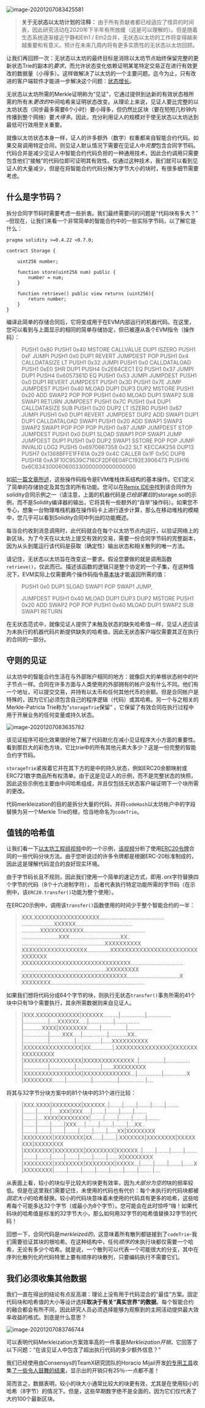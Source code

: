 ![image-20201207083425581](https://tva1.sinaimg.cn/large/0081Kckwgy1glezr2x49mj314s0fgjt9.jpg)

> **关于无状态以太坊计划的注释：** 由于所有贡献者都已经适应了怪异的时间表，因此研究活动在2020年下半年有所放缓（这是可以理解的）。但是随着生态系统逐渐接近宁静和Eth1 / Eth2合并，无状态以太坊的工作将变得越来越重要和有意义。预计在未来几周内将有更多实质性的无状态以太坊回顾。

让我们再回顾一次：无状态以太坊的最终目标是消除以太坊节点始终保留完整的更新状态Trie的副本的*要求*，而允许状态变化依赖证明某笔特定交易正在进行有效更改的数据量（小得多）。这样做解决了以太坊的一个主要问题。迄今为止，只有改进的客户端软件才能进一步解决这个问题：[状态增长](https://blog.ethereum.org/2019/12/30/eth1x-files-state-of-stateless-ethereum/)。

无状态以太坊所需的Merkle证明称为“见证”，它通过提供到达新的有效状态根所需的所有未*更改的*中间哈希来证明状态改变。从理论上来说，见证人要比完整的以太坊状态（同步最多需要6个小时）要小得多，但仍然比区块（要在短短几秒钟内传播到整个网络）要*大得多*。因此，充分利用证人的规模对于使无状态以太坊达到最低可行效用至关重要。

就像以太坊状态本身一样，证人的许多额外（数字）权重都来自智能合约代码。如果交易调用特定合同，则见证人默认情况下需要在见证人中*完整*包含合同字节码。代码合并是减少见证人中智能合约代码负担的一种通用技术，因此合约调用只需要包含他们“接触”的代码位即可证明其有效性。仅通过这种技术，我们就可以看到见证人的大量减少，但是在将智能合约代码分解为字节大小的块时，有很多细节需要考虑。

## 什么是字节码？

拆分合同字节码时需要考虑一些折衷。我们最终需要问的问题是“代码块有多大？” –但现在，让我们来看一个非常简单的智能合约中的一些实际字节码，以了解它是什么：

```solidity
pragma solidity >=0.4.22 <0.7.0;

contract Storage {

    uint256 number;

    function store(uint256 num) public {
        number = num;
    }

    function retrieve() public view returns (uint256){
        return number;
    }
}
```

编译此简单的存储合同后，它将变成用于在EVM内部运行的机器代码。在这里，您可以看到与上面显示的相同的简单存储协定，但已被遵从各个EVM指令（操作码）：

> PUSH1 0x80 PUSH1 0x40 MSTORE CALLVALUE DUP1 ISZERO PUSH1 0xF JUMPI PUSH1 0x0 DUP1 REVERT JUMPDEST POP PUSH1 0x4 CALLDATASIZE LT PUSH1 0x32 JUMPI PUSH1 0x0 CALLDATALOAD PUSH1 0xE0 SHR DUP1 PUSH4 0x2E64CEC1 EQ PUSH1 0x37 JUMPI DUP1 PUSH4 0x6057361D EQ PUSH1 0x53 JUMPI JUMPDEST PUSH1 0x0 DUP1 REVERT JUMPDEST PUSH1 0x3D PUSH1 0x7E JUMP JUMPDEST PUSH1 0x40 MLOAD DUP1 DUP3 DUP2 MSTORE PUSH1 0x20 ADD SWAP2 POP POP PUSH1 0x40 MLOAD DUP1 SWAP2 SUB SWAP1 RETURN JUMPDEST PUSH1 0x7C PUSH1 0x4 DUP1 CALLDATASIZE SUB PUSH1 0x20 DUP2 LT ISZERO PUSH1 0x67 JUMPI PUSH1 0x0 DUP1 REVERT JUMPDEST DUP2 ADD SWAP1 DUP1 DUP1 CALLDATALOAD SWAP1 PUSH1 0x20 ADD SWAP1 SWAP3 SWAP2 SWAP1 POP POP POP PUSH1 0x87 JUMP JUMPDEST STOP JUMPDEST PUSH1 0x0 DUP1 SLOAD SWAP1 POP SWAP1 JUMP JUMPDEST DUP1 PUSH1 0x0 DUP2 SWAP1 SSTORE POP POP JUMP INVALID LOG2 PUSH5 0x6970667358 0x22 SLT KECCAK256 DUP13 PUSH7 0x1368BFFE1FF61A 0x29 0x4C CALLER 0x1F 0x5C DUP8 PUSH18 0xA3F10C9539C716CF2DF6E04FC192E3906473 PUSH16 0x6C634300060600330000000000000000

如[前一篇文章所述](https://blog.ethereum.org/2020/07/28/the-1x-files-ghost-in-the-stack-machine/)，这些操作码指令是EVM堆栈体系结构的基本操作。它们定义了简单的存储协定及其包含的所有功能。您可以在[Remix IDE中](https://remix.ethereum.org/)找到该合同作为solidity合同示例之一（请注意，上面的机器代码是*已经部署后*的storage.sol的示例，而不是Solidity编译器的输出，它将具有一些额外的“自举”操作码）。如果您不专心，想象一台物理堆栈机器在操作码卡上进行逐步计算，那么在移动堆栈的模糊中，您几乎可以看到Solidity合同中列出的功能概述。

每当合约收到消息调用时，此代码就会在每个以太坊节点内运行，以验证网络上的新区块。为了今天在以太坊上提交有效的交易，需要一份合同字节码的完整副本，因为从头到尾运行该代码是获取（确定性）输出状态和相关散列的唯一方法。

请记住，无状态以太坊旨在改变这一要求。假设您要做的就是调用函数`retrieve()`，仅此而已。描述该函数的逻辑只是整个协定的一个子集，在这种情况下，EVM实际上仅需要两个操作码指令[基本块](https://en.wikipedia.org/wiki/Basic_block)才能返回所需的值：

> PUSH1 0x0 DUP1 SLOAD SWAP1 POP SWAP1 JUMP,
>
> JUMPDEST PUSH1 0x40 MLOAD DUP1 DUP3 DUP2 MSTORE PUSH1 0x20 ADD SWAP2 POP POP PUSH1 0x40 MLOAD DUP1 SWAP2 SUB SWAP1 RETURN

在无状态范式中，就像见证人提供了未触及状态的缺失哈希值一样，见证人还应该为未执行的机器代码片断提供缺失的哈希值，因此无状态客户端仅需要其正在执行的合同的一部分。

## 守则的见证

以太坊中的智能合约生活在与外部账户相同的地方：就像巨大的单根状态树中的叶子节点一样。合同在许多方面与人类使用的外部拥有的帐户没有什么不同。他们有一个地址，可以提交交易，并持有以太币和任何其他代币的余额。但是合同帐户是特殊的，因为它们必须包含自己的程序逻辑（代码）或其哈希。另一个与之相关的Merkle-Patricia Trie称为“`storageTrie`保留” ，它保留了有效合同在执行过程中用于开展业务的任何变量或持久状态。

![image-20201207083635782](https://tva1.sinaimg.cn/large/0081Kckwgy1glezta5m3wj316g0h0jzn.jpg)

该见证程序可视化效果很好地了解了代码默化在减小见证程序大小方面的重要性。看到那巨大的彩色方块，它比trie中的所有其他元素大多少？这是一份完整的智能合约字节码。

`storageTrie`紧挨着它并在其下方的是中的持久状态，例如ERC20余额映射或ERC721数字商品所有权清单。由于这是见证人的示例，而不是完整状态的快照，因此这些示例也主要由中间哈希组成，并且仅包括无状态客户端证明下一个块所需的更改。

代码merkleization的目的是拆分大量的代码，并将`codeHash`以太坊帐户中的字段替换为另一个Merkle Trie的根，恰当地命名为`codeTrie`。

## 值钱的哈希值

让我们看一下[以太坊工程组视频](https://youtu.be/44PEl-GIlmw?t=852)中的一个示例，[该视频](https://youtu.be/44PEl-GIlmw?t=852)分析了使用[ERC20令牌](https://docs.openzeppelin.com/contracts/3.x/erc20)合同的一些代码分块方法。由于您听说过的许多令牌都是根据ERC-20标准制成的，因此这是理解代码混合的良好现实环境。

由于字节码长且不规则，因此我们使用一个简单的速记方式，即用`.`or`X`字符替换四个字节的代码（8个十六进制字符）， 后者代表执行特定功能所需的字节码（在示例中，该`ERC20.transfer()`功能为整个使用）。

在ERC20示例中，调用该`transfer()`函数使用的时间少于整个智能合约的一半：

> XXX.XXXXXXXXXXXXXXXXXX..........................................
> .....................XXXXXX.....................................
> ............XXXXXXXXXXXX........................................
> ........................XXX.................................XX..
> ......................................................XXXXXXXXXX
> XXXXXXXXXXXXXXXXXX...............XXXXXXXXXXXXXXXXXXXXXXXXXXXXXXX
> XXXXXXXXXXXXXXXXXXXXXXXXXXXXXX..................................
> .......................................................XXXXXXXXX
> XXXXXXXXXXXXXXXXXXXXXXXXXXXXX..................................X
> XXXXXXXX........................................................
> ....

如果我们想将代码分成64个字节的块，则执行无状态`transfer()`事务所需的41个块中只有19个需要执行，其余所需数据则来自见证人。

> |XXX.XXXXXXXXXXXX|XXXXXX..........|................|................
> |................|.....XXXXXX.....|................|................
> |............XXXX|XXXXXXXX........|................|................
> |................|........XXX.....|................|............XX..
> |................|................|................|......XXXXXXXXXX
> |XXXXXXXXXXXXXXXX|XX..............|.XXXXXXXXXXXXXXX|XXXXXXXXXXXXXXXX
> |XXXXXXXXXXXXXXXX|XXXXXXXXXXXXXX..|................|................
> |................|................|................|.......XXXXXXXXX
> |XXXXXXXXXXXXXXXX|XXXXXXXXXXXXX...|................|...............X
> |XXXXXXXX........|................|................|................
> |....

将其与32字节分块方案中的81个块中的31个进行比较：

> |XXX.XXXX|XXXXXXXX|XXXXXX..|........|........|........|........|........
> |........|........|.....XXX|XXX.....|........|........|........|........
> |........|....XXXX|XXXXXXXX|........|........|........|........|........
> |........|........|........|XXX.....|........|........|........|....XX..
> |........|........|........|........|........|........|......XX|XXXXXXXX
> |XXXXXXXX|XXXXXXXX|XX......|........|.XXXXXXX|XXXXXXXX|XXXXXXXX|XXXXXXXX
> |XXXXXXXX|XXXXXXXX|XXXXXXXX|XXXXXX..|........|........|........|........
> |........|........|........|........|........|........|.......X|XXXXXXXX
> |XXXXXXXX|XXXXXXXX|XXXXXXXX|XXXXX...|........|........|........|.......X
> |XXXXXXXX|........|........|........|........|........|........|........
> |....

从表面上看，较小的块似乎比较大的块更有效率，因为*大部分为空的*块的频率较低。但是在这里我们需要记住，未使用的代码也有代价：每个未执行的代码块都被*固定大小*的哈希替换。较小的代码块意味着未使用的代码具有更多的哈希，这些哈希每个可能多达32个字节（或最小为8个字节）。您可能会在此时惊呼“嗨！如果代码块的哈希值是标准的32字节大小，那么如何用32字节的哈希值替换32字节的代码！

回想一下，合同代码是*merkleized的*，这意味着所有散列都链接到了`codeTrie`-我们需要验证其块的根哈希。在这种结构中，任何*顺序的*未执行块都仅需要一个哈希，无论有多少个哈希。就是说，一个散列可以代表一个可能很大的分支，其中在序列化散列化的代码特里上要有顺序的块散列，只要编码执行不需要它们。

## 我们必须收集其他数据

我们一直在得出的结论有点反高潮：理论上没有用于代码混合的“最佳”方案。固定代码块和哈希值的大小等设计选择**取决于有关“真实世界”的数据**。每个智能合约的融合都会有所不同，因此研究人员必须选择能够为观察到的主网活动提供最大效率收益的格式。到底是什么意思？

![image-20201207083746744](https://tva1.sinaimg.cn/large/0081Kckwgy1glezuixsloj314k07owg4.jpg)

可以表明代码Merkleization方案效率高的一件事是*Merkleization开销*，它回答了以下问题：“在该见证人中包含了超出执行代码的多少额外信息？”

我们已经使用由Consensys的TeamX研究团队的Horacio Mijail开发[的专用工具](https://github.com/ConsenSys/code_merklization_of_traces)收集[了](https://github.com/ConsenSys/code_merklization_of_traces)[一些令人鼓舞的结果](https://ethresear.ch/t/optimal-chunking-size-for-code-merklization/8185)，显示出的开销只有25％-一点都不差！

简而言之，数据表明，较小的块大小通常比较大的块更有效，尤其是在使用较小的哈希（8字节）的情况下。但是，这些早期数字绝不是全面的，因为它们仅代表了大约100个最新区块。
